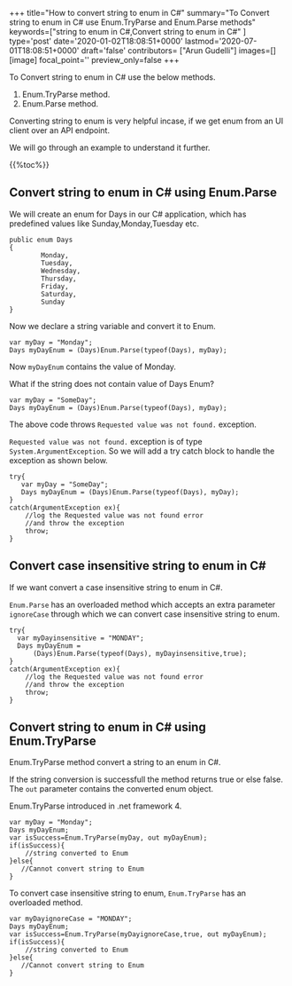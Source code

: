 +++
title="How to convert string to enum in C#"
summary="To Convert string to enum in C# use Enum.TryParse and Enum.Parse methods"
keywords=["string to enum in C#,Convert string to enum in C#"
]
type='post'
date='2020-01-02T18:08:51+0000'
lastmod='2020-07-01T18:08:51+0000'
draft='false'
contributors= ["Arun Gudelli"]
images=[]
[image]
focal_point=''
preview_only=false
+++

To Convert string to enum in C# use the below methods.

1. Enum.TryParse method.
2. Enum.Parse method.

Converting string to enum is very helpful incase, if we get enum from an UI client over an API endpoint.

We will go through an example to understand it further.

{{%toc%}}

## **Convert string to enum in C# using Enum.Parse**

We will create an enum for Days in our C# application, which has predefined values like Sunday,Monday,Tuesday etc.

```
public enum Days
{
        Monday,  
        Tuesday,  
        Wednesday,  
        Thursday,  
        Friday,  
        Saturday,  
        Sunday
}
```

Now we declare a string variable and convert it to Enum.

```
var myDay = "Monday";
Days myDayEnum = (Days)Enum.Parse(typeof(Days), myDay);

```

Now `myDayEnum` contains the value of Monday.

What if the string does not contain value of Days Enum?

```
var myDay = "SomeDay";
Days myDayEnum = (Days)Enum.Parse(typeof(Days), myDay);
```

The above code throws `Requested value was not found.` exception.

`Requested value was not found.` exception is of type `System.ArgumentException`. So we will add a try catch block to handle the exception as shown below.

```
try{
   var myDay = "SomeDay";
   Days myDayEnum = (Days)Enum.Parse(typeof(Days), myDay);
}
catch(ArgumentException ex){
    //log the Requested value was not found error 
    //and throw the exception
    throw;
}
```

## **Convert case insensitive string to enum in C#** 

If we want convert a case insensitive string to enum in C#. 

`Enum.Parse` has an overloaded method which accepts an extra parameter `ignoreCase` through which we can convert case insensitive string to enum.

```
try{
  var myDayinsensitive = "MONDAY";
  Days myDayEnum = 
      (Days)Enum.Parse(typeof(Days), myDayinsensitive,true);
}
catch(ArgumentException ex){
    //log the Requested value was not found error 
    //and throw the exception
    throw;
}
```

## **Convert string to enum in C# using Enum.TryParse**

Enum.TryParse method convert a string to an enum in C#.

If the string conversion is successfull the method returns true or else false.
The `out` parameter contains the converted enum object.

Enum.TryParse introduced in .net framework 4.

```
var myDay = "Monday";
Days myDayEnum;
var isSuccess=Enum.TryParse(myDay, out myDayEnum);
if(isSuccess){
    //string converted to Enum
}else{
   //Cannot convert string to Enum
}
```

To convert case insensitive string to enum, `Enum.TryParse` has an overloaded method.

```
var myDayignoreCase = "MONDAY";
Days myDayEnum;
var isSuccess=Enum.TryParse(myDayignoreCase,true, out myDayEnum);
if(isSuccess){
    //string converted to Enum
}else{
   //Cannot convert string to Enum
}
```


